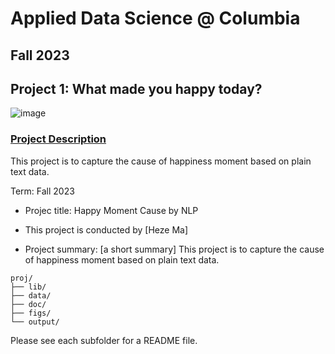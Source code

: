 # Applied Data Science @ Columbia
## Fall 2023
## Project 1: What made you happy today?

![image](figs/word_cloud/Overview.jpeg)

### [Project Description](doc/Proj1_desc.md)
This project is to capture the cause of happiness moment based on plain text data.  

Term: Fall 2023

+ Projec title: Happy Moment Cause by NLP
+ This project is conducted by [Heze Ma]

+ Project summary: [a short summary] This project is to capture the cause of happiness moment based on plain text data.  

```
proj/
├── lib/
├── data/
├── doc/
├── figs/
└── output/
```

Please see each subfolder for a README file.
